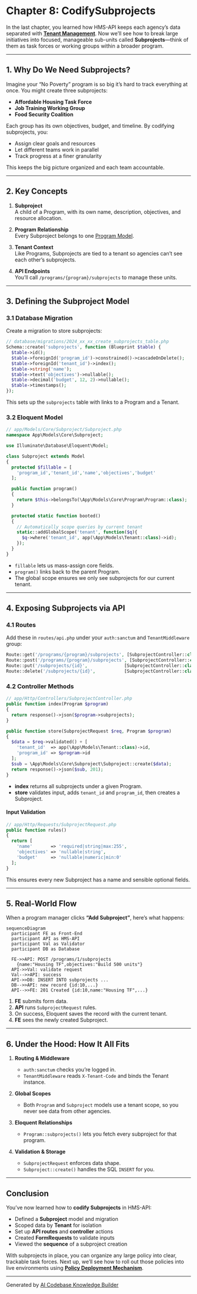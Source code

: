 # Chapter 8: CodifySubprojects

In the last chapter, you learned how HMS-API keeps each agency’s data separated with **[Tenant Management](07_tenant_management_.md)**. Now we’ll see how to break large initiatives into focused, manageable sub-units called **Subprojects**—think of them as task forces or working groups within a broader program.

---

## 1. Why Do We Need Subprojects?

Imagine your “No Poverty” program is so big it’s hard to track everything at once. You might create three subprojects:

- **Affordable Housing Task Force**  
- **Job Training Working Group**  
- **Food Security Coalition**

Each group has its own objectives, budget, and timeline. By codifying subprojects, you:

- Assign clear goals and resources  
- Let different teams work in parallel  
- Track progress at a finer granularity  

This keeps the big picture organized and each team accountable.

---

## 2. Key Concepts

1. **Subproject**  
   A child of a Program, with its own name, description, objectives, and resource allocation.

2. **Program Relationship**  
   Every Subproject belongs to one [Program Model](01_program_model_.md).

3. **Tenant Context**  
   Like Programs, Subprojects are tied to a tenant so agencies can’t see each other’s subprojects.

4. **API Endpoints**  
   You’ll call `/programs/{program}/subprojects` to manage these units.

---

## 3. Defining the Subproject Model

### 3.1 Database Migration

Create a migration to store subprojects:

```php
// database/migrations/2024_xx_xx_create_subprojects_table.php
Schema::create('subprojects', function (Blueprint $table) {
  $table->id();
  $table->foreignId('program_id')->constrained()->cascadeOnDelete();
  $table->foreignId('tenant_id')->index();
  $table->string('name');
  $table->text('objectives')->nullable();
  $table->decimal('budget', 12, 2)->nullable();
  $table->timestamps();
});
```

This sets up the `subprojects` table with links to a Program and a Tenant.

### 3.2 Eloquent Model

```php
// app/Models/Core/Subproject/Subproject.php
namespace App\Models\Core\Subproject;

use Illuminate\Database\Eloquent\Model;

class Subproject extends Model
{
  protected $fillable = [
    'program_id','tenant_id','name','objectives','budget'
  ];

  public function program()
  {
    return $this->belongsTo(\App\Models\Core\Program\Program::class);
  }

  protected static function booted()
  {
    // Automatically scope queries by current tenant
    static::addGlobalScope('tenant', function($q){
      $q->where('tenant_id', app(\App\Models\Tenant::class)->id);
    });
  }
}
```

- `fillable` lets us mass-assign core fields.
- `program()` links back to the parent Program.
- The global scope ensures we only see subprojects for our current tenant.

---

## 4. Exposing Subprojects via API

### 4.1 Routes

Add these in `routes/api.php` under your `auth:sanctum` and `TenantMiddleware` group:

```php
Route::get('/programs/{program}/subprojects', [SubprojectController::class,'index']);
Route::post('/programs/{program}/subprojects', [SubprojectController::class,'store']);
Route::put('/subprojects/{id}',              [SubprojectController::class,'update']);
Route::delete('/subprojects/{id}',           [SubprojectController::class,'destroy']);
```

### 4.2 Controller Methods

```php
// app/Http/Controllers/SubprojectController.php
public function index(Program $program)
{
  return response()->json($program->subprojects);
}

public function store(SubprojectRequest $req, Program $program)
{
  $data = $req->validated() + [
    'tenant_id'  => app(\App\Models\Tenant::class)->id,
    'program_id' => $program->id
  ];
  $sub = \App\Models\Core\Subproject\Subproject::create($data);
  return response()->json($sub, 201);
}
```

- **index** returns all subprojects under a given Program.  
- **store** validates input, adds `tenant_id` and `program_id`, then creates a Subproject.

#### Input Validation

```php
// app/Http/Requests/SubprojectRequest.php
public function rules()
{
  return [
    'name'       => 'required|string|max:255',
    'objectives' => 'nullable|string',
    'budget'     => 'nullable|numeric|min:0'
  ];
}
```

This ensures every new Subproject has a name and sensible optional fields.

---

## 5. Real-World Flow

When a program manager clicks **“Add Subproject”**, here’s what happens:

```mermaid
sequenceDiagram
  participant FE as Front-End
  participant API as HMS-API
  participant Val as Validator
  participant DB as Database

  FE->>API: POST /programs/1/subprojects
    {name:"Housing TF",objectives:"Build 500 units"}
  API->>Val: validate request
  Val-->>API: success
  API->>DB: INSERT INTO subprojects ...
  DB-->>API: new record {id:10,...}
  API-->>FE: 201 Created {id:10,name:"Housing TF",...}
```

1. **FE** submits form data.  
2. **API** runs `SubprojectRequest` rules.  
3. On success, Eloquent saves the record with the current tenant.  
4. **FE** sees the newly created Subproject.

---

## 6. Under the Hood: How It All Fits

1. **Routing & Middleware**  
   - `auth:sanctum` checks you’re logged in.  
   - `TenantMiddleware` reads `X-Tenant-Code` and binds the Tenant instance.

2. **Global Scopes**  
   - Both `Program` and `Subproject` models use a tenant scope, so you never see data from other agencies.

3. **Eloquent Relationships**  
   - `Program::subprojects()` lets you fetch every subproject for that program.

4. **Validation & Storage**  
   - `SubprojectRequest` enforces data shape.  
   - `Subproject::create()` handles the SQL `INSERT` for you.

---

## Conclusion

You’ve now learned how to **codify Subprojects** in HMS-API:

- Defined a **Subproject** model and migration  
- Scoped data by **Tenant** for isolation  
- Set up **API routes** and **controller** actions  
- Created **FormRequests** to validate inputs  
- Viewed the **sequence** of a subproject creation  

With subprojects in place, you can organize any large policy into clear, trackable task forces. Next up, we’ll see how to roll out those policies into live environments using **[Policy Deployment Mechanism](09_policy_deployment_mechanism_.md)**.

---

Generated by [AI Codebase Knowledge Builder](https://github.com/The-Pocket/Tutorial-Codebase-Knowledge)